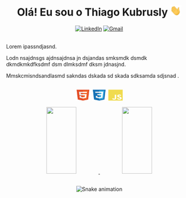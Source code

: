 <h1 align="center"> Olá! Eu sou o Thiago Kubrusly <img src="https://raw.githubusercontent.com/ABSphreak/ABSphreak/master/gifs/Hi.gif" width="30"> </h1> 

<div id="social" align="center">
  <a href="https://www.linkedin.com/in/thiago-kubrusly-64b62517a/" target="_blank" data-description="LinkedIn" data-fontawesome-unicode-icon="f08c" data-color="#0a66c2"><img src="https://img.shields.io/badge/-LinkedIn-%230077B5?style=for-the-badge&logo=linkedin&logoColor=white" alt="LinkedIn" target="_blank"></a>
  <a href="mailto: thiago.kfreitas2013@gmail.com" target="_blank" data-description="Gmail" data-fontawesome-unicode-icon="f08c" data-color="#0a66c2"><img src="https://img.shields.io/badge/Gmail-D14836?style=for-the-badge&logo=gmail&logoColor=white" alt="Gmail" target="_blank"></a>
</div>

<br>

<div>
  <p>Lorem ipassndjasnd.</p>
  <p>Lodn nsajdnsgs ajdnsajdnsa jn dsjandas smksmdk dsmdk dkmdkmkdfksdmf dsm dlmksdmf dksm jdnasjnd.</p>
  <p>Mmskcmisndsandlasmd sakndas dskada sd skada sdksamda sdjsnad .</p>
</div>

##

<div align="center">
  <img align="center" alt="HTML" title="HTML 5" height="30" width="40" src="https://raw.githubusercontent.com/devicons/devicon/master/icons/html5/html5-original.svg">
  <img align="center" alt="CSS" title="CSS 3" height="30" width="40" src="https://raw.githubusercontent.com/devicons/devicon/master/icons/css3/css3-original.svg">
  <img align="center" alt="JavaScript" title="JavaScript" height="30" width="40" src="https://raw.githubusercontent.com/devicons/devicon/master/icons/javascript/javascript-plain.svg"> 
</div>

<br>

<div align="center">
  
  <a href="https://github.com/thiagokubrusly" onmouseover="this.style.textDecoration='none'">
    <img width="40%" height="180em" src="https://github-readme-stats.vercel.app/api?username=thiagokubrusly&show_icons=true&theme=github_dark&include_all_commits=true&count_private=true" />
    <img width="40%" height="180em" src="https://github-readme-stats.vercel.app/api/top-langs/?username=thiagokubrusly&layout=compact&langs_count=7&theme=github_dark" />
  </a>
  
  ##
  
![Snake animation](https://github.com/thiagokubrusly/thiagokubrusly/blob/output/github-contribution-grid-snake.svg)
</div> 
